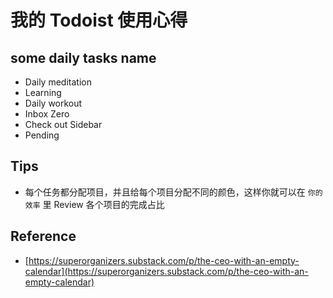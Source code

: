 # 我的 Todoist 使用心得

## some daily tasks name

- Daily meditation
- Learning
- Daily workout
- Inbox Zero
- Check out Sidebar
- Pending

## Tips

- 每个任务都分配项目，并且给每个项目分配不同的颜色，这样你就可以在 `你的效率` 里 Review 各个项目的完成占比

## Reference

- [https://superorganizers.substack.com/p/the-ceo-with-an-empty-calendar](https://superorganizers.substack.com/p/the-ceo-with-an-empty-calendar)